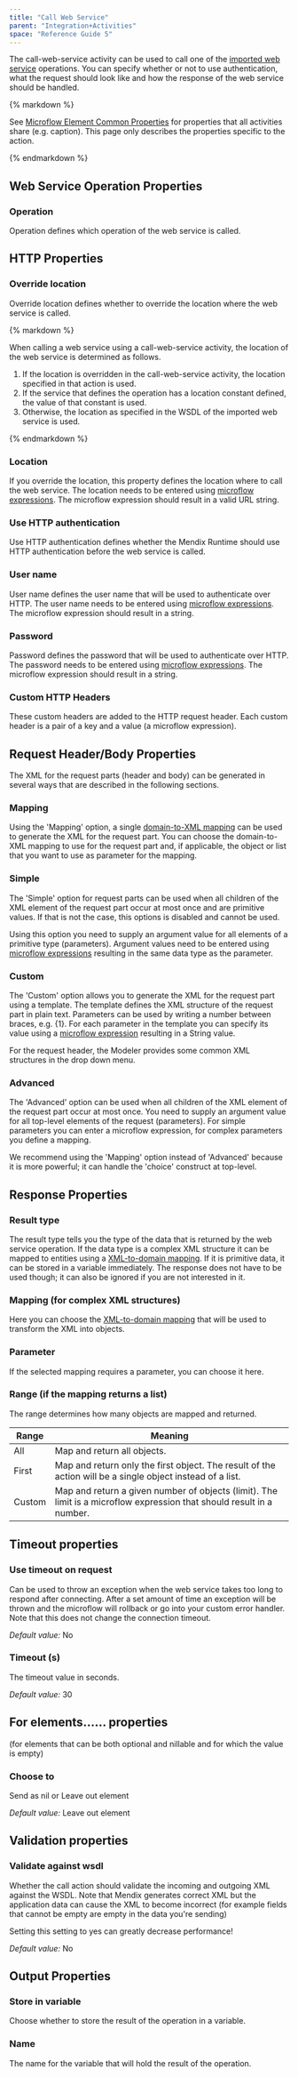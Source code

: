 ```yaml
---
title: "Call Web Service"
parent: "Integration+Activities"
space: "Reference Guide 5"
---
```



The call-web-service activity can be used to call one of the [imported web service](Consumed+Web+Services) operations. You can specify whether or not to use authentication, what the request should look like and how the response of the web service should be handled.

<div class="alert alert-info">{% markdown %}

See [Microflow Element Common Properties](Microflow+Element+Common+Properties) for properties that all activities share (e.g. caption). This page only describes the properties specific to the action.

{% endmarkdown %}</div>

## Web Service Operation Properties

### Operation

Operation defines which operation of the web service is called.

## HTTP Properties

### Override location

Override location defines whether to override the location where the web service is called.

<div class="alert alert-info">{% markdown %}

When calling a web service using a call-web-service activity, the location of the web service is determined as follows.

1.  If the location is overridden in the call-web-service activity, the location specified in that action is used.
2.  If the service that defines the operation has a location constant defined, the value of that constant is used.
3.  Otherwise, the location as specified in the WSDL of the imported web service is used.

{% endmarkdown %}</div>

### Location

If you override the location, this property defines the location where to call the web service. The location needs to be entered using [microflow expressions](Microflow+Expressions). The microflow expression should result in a valid URL string.

### Use HTTP authentication

Use HTTP authentication defines whether the Mendix Runtime should use HTTP authentication before the web service is called.

### User name

User name defines the user name that will be used to authenticate over HTTP. The user name needs to be entered using [microflow expressions](Microflow+Expressions). The microflow expression should result in a string.

### Password

Password defines the password that will be used to authenticate over HTTP. The password needs to be entered using [microflow expressions](Microflow+Expressions). The microflow expression should result in a string.

### Custom HTTP Headers

These custom headers are added to the HTTP request header. Each custom header is a pair of a key and a value (a microflow expression).

## Request Header/Body Properties

The XML for the request parts (header and body) can be generated in several ways that are described in the following sections.

### Mapping

Using the 'Mapping' option, a single [domain-to-XML mapping](Domain+to+XML+Mappings) can be used to generate the XML for the request part. You can choose the domain-to-XML mapping to use for the request part and, if applicable, the object or list that you want to use as parameter for the mapping.

### Simple

The 'Simple' option for request parts can be used when all children of the XML element of the request part occur at most once and are primitive values. If that is not the case, this options is disabled and cannot be used.

Using this option you need to supply an argument value for all elements of a primitive type (parameters). Argument values need to be entered using [microflow expressions](Microflow+Expressions) resulting in the same data type as the parameter.

### Custom

The 'Custom' option allows you to generate the XML for the request part using a template. The template defines the XML structure of the request part in plain text. Parameters can be used by writing a number between braces, e.g. {1}. For each parameter in the template you can specify its value using a [microflow expression](Microflow+Expressions) resulting in a String value.

For the request header, the Modeler provides some common XML structures in the drop down menu.

### Advanced

The 'Advanced' option can be used when all children of the XML element of the request part occur at most once. You need to supply an argument value for all top-level elements of the request (parameters). For simple parameters you can enter a microflow expression, for complex parameters you define a mapping.

We recommend using the 'Mapping' option instead of 'Advanced' because it is more powerful; it can handle the 'choice' construct at top-level.

## Response Properties

### Result type

The result type tells you the type of the data that is returned by the web service operation. If the data type is a complex XML structure it can be mapped to entities using a [XML-to-domain mapping](XML+to+Domain+Mappings). If it is primitive data, it can be stored in a variable immediately. The response does not have to be used though; it can also be ignored if you are not interested in it.

### Mapping (for complex XML structures)

Here you can choose the [XML-to-domain mapping](XML+to+Domain+Mappings) that will be used to transform the XML into objects.

### Parameter

If the selected mapping requires a parameter, you can choose it here.

### Range (if the mapping returns a list)

The range determines how many objects are mapped and returned.

<table><thead><tr><th class="confluenceTh">Range</th><th class="confluenceTh">Meaning</th></tr></thead><tbody><tr><td class="confluenceTd">All</td><td class="confluenceTd">Map and return all objects.</td></tr><tr><td class="confluenceTd">First</td><td class="confluenceTd">Map and return only the first object. The result of the action will be a single object instead of a list.</td></tr><tr><td class="confluenceTd">Custom</td><td class="confluenceTd">Map and return a given number of objects (limit). The limit is a microflow expression that should result in a number.</td></tr></tbody></table>

## Timeout properties

### Use timeout on request

Can be used to throw an exception when the web service takes too long to respond after connecting. After a set amount of time an exception will be thrown and the microflow will rollback or go into your custom error handler. Note that this does not change the connection timeout.

_Default value:_ No

### Timeout (s)

The timeout value in seconds.

_Default value:_ 30

## For elements...... properties

(for elements that can be both optional and nillable and for which the value is empty)

### Choose to

Send as nil or Leave out element

_Default value:_ Leave out element

## Validation properties

### Validate against wsdl

Whether the call action should validate the incoming and outgoing XML against the WSDL. Note that Mendix generates correct XML but the application data can cause the XML to become incorrect (for example fields that cannot be empty are empty in the data you're sending)

Setting this setting to yes can greatly decrease performance!

_Default value:_ No

## Output Properties

### Store in variable

Choose whether to store the result of the operation in a variable.

### Name

The name for the variable that will hold the result of the operation.
